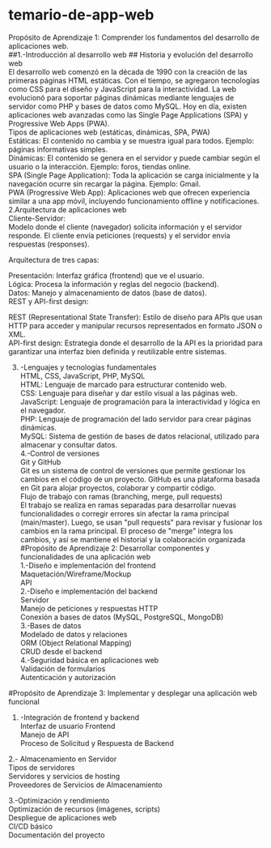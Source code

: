 # temario-de-app-web   
Propósito de Aprendizaje 1: Comprender los fundamentos del desarrollo de aplicaciones web.  
##1.-Introducción al desarrollo web  ## 
Historia y evolución del desarrollo web   
El desarrollo web comenzó en la década de 1990 con la creación de las primeras páginas HTML estáticas. Con el tiempo, se agregaron tecnologías como CSS para el diseño y JavaScript para   la interactividad. La web evolucionó para soportar páginas dinámicas mediante lenguajes de servidor como PHP y bases de datos como MySQL. Hoy en día, existen aplicaciones web avanzadas  como las Single Page Applications (SPA) y Progressive Web Apps (PWA).   
Tipos de aplicaciones web (estáticas, dinámicas, SPA, PWA)   
Estáticas: El contenido no cambia y se muestra igual para todos. Ejemplo: páginas informativas simples.  
Dinámicas: El contenido se genera en el servidor y puede cambiar según el usuario o la interacción. Ejemplo: foros, tiendas online.  
SPA (Single Page Application): Toda la aplicación se carga inicialmente y la navegación ocurre sin recargar la página. Ejemplo: Gmail.  
PWA (Progressive Web App): Aplicaciones web que ofrecen experiencia similar a una app móvil, incluyendo funcionamiento offline y notificaciones.    
2.Arquitectura de aplicaciones web   
Cliente-Servidor:  
Modelo donde el cliente (navegador) solicita información y el servidor responde. El cliente envía peticiones (requests) y el servidor envía respuestas (responses).  

Arquitectura de tres capas:   

Presentación: Interfaz gráfica (frontend) que ve el usuario.  
Lógica: Procesa la información y reglas del negocio (backend).  
Datos: Manejo y almacenamiento de datos (base de datos).  
REST y API-first design:  

REST (Representational State Transfer): Estilo de diseño para APIs que usan HTTP para acceder y manipular recursos representados en formato JSON o XML.  
API-first design: Estrategia donde el desarrollo de la API es la prioridad para garantizar una interfaz bien definida y reutilizable entre sistemas.  

3. -Lenguajes y tecnologías fundamentales  
HTML, CSS, JavaScript, PHP, MySQL  
HTML: Lenguaje de marcado para estructurar contenido web.    
CSS: Lenguaje para diseñar y dar estilo visual a las páginas web.    
JavaScript: Lenguaje de programación para la interactividad y lógica en el navegador.    
PHP: Lenguaje de programación del lado servidor para crear páginas dinámicas.  
MySQL: Sistema de gestión de bases de datos relacional, utilizado para almacenar y consultar datos.      
4.-Control de versiones   
Git y GitHub  
Git es un sistema de control de versiones que permite gestionar los cambios en el código de un proyecto. GitHub es una plataforma basada en Git para alojar proyectos, colaborar y   compartir código.   
Flujo de trabajo con ramas (branching, merge, pull requests)   
El trabajo se realiza en ramas separadas para desarrollar nuevas funcionalidades o corregir errores sin afectar la rama principal (main/master). Luego, se usan "pull requests" para  revisar y fusionar los cambios en la rama principal. El proceso de "merge" integra los cambios, y así se mantiene el historial y la colaboración organizada   
#Propósito de Aprendizaje 2: Desarrollar componentes y funcionalidades de una aplicación web   
1.-Diseño e implementación del frontend    
Maquetación/Wireframe/Mockup   
API   
2.-Diseño e implementación del backend    
Servidor   
Manejo de peticiones y respuestas HTTP   
Conexión a bases de datos (MySQL, PostgreSQL, MongoDB)   
3.-Bases de datos   
 Modelado de datos y relaciones   
ORM (Object Relational Mapping)   
CRUD desde el backend   
4.-Seguridad básica en aplicaciones web   
Validación de formularios   
Autenticación y autorización   

#Propósito de Aprendizaje 3: Implementar y desplegar una aplicación web funcional   
1. -Integración de frontend y backend   
Interfaz de usuario Frontend   
Manejo de API   
Proceso de Solicitud y Respuesta de Backend   

2.- Almacenamiento en Servidor   
Tipos de servidores    
Servidores y servicios de hosting    
Proveedores de Servicios de Almacenamiento   

3.-Optimización y rendimiento   
Optimización de recursos (imágenes, scripts)   
Despliegue de aplicaciones web   
CI/CD básico   
Documentación del proyecto    

